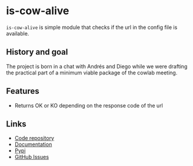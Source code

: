 # is-cow-alive

`is-cow-alive` is simple module that checks if the url in the config file is available.

## History and goal

The project is born in a chat with Andrés and Diego while we were drafting the practical part of a minimum viable package of the cowlab meeting.

## Features

- Returns OK or KO depending on the response code of the url

## Links

* [Code repository](https://github.com/cowlab-lugo/iscowalive)
* [Documentation]()
* [Pypi]()
* [GitHub Issues](https://github.com/cowlab-lugo/iscowalive/issues)
